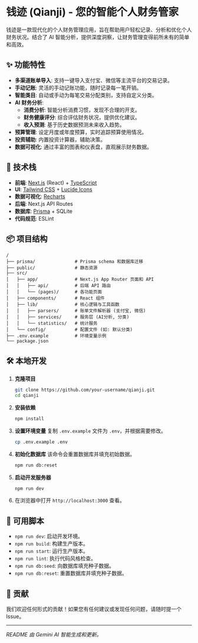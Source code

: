 # 钱迹 (Qianji) - 您的智能个人财务管家

钱迹是一款现代化的个人财务管理应用，旨在帮助用户轻松记录、分析和优化个人财务状况。结合了 AI 智能分析，提供深度洞察，让财务管理变得前所未有的简单和高效。

## ✨ 功能特性

- **多渠道账单导入**: 支持一键导入支付宝、微信等主流平台的交易记录。
- **手动记账**: 灵活的手动记账功能，随时记录每一笔开销。
- **智能类目**: 自动或手动为每笔交易分配类别，支持自定义分类。
- **AI 财务分析**:
  - **消费分析**: 智能分析消费习惯，发现不合理的开支。
  - **财务健康评分**: 综合评估财务状况，提供优化建议。
  - **收入预测**: 基于历史数据预测未来收入趋势。
- **预算管理**: 设定月度或年度预算，实时追踪预算使用情况。
- **投资辅助**: 内置投资计算器，辅助决策。
- **数据可视化**: 通过丰富的图表和仪表盘，直观展示财务数据。

## 🚀 技术栈

- **前端**: [Next.js](https://nextjs.org/) (React) + [TypeScript](https://www.typescriptlang.org/)
- **UI**: [Tailwind CSS](https://tailwindcss.com/) + [Lucide Icons](https://lucide.dev/)
- **数据可视化**: [Recharts](https.recharts.org/)
- **后端**: Next.js API Routes
- **数据库**: [Prisma](https://www.prisma.io/) + SQLite
- **代码规范**: ESLint

## 📦 项目结构

```
/
├── prisma/               # Prisma schema 和数据库迁移
├── public/               # 静态资源
├── src/
│   ├── app/              # Next.js App Router 页面和 API
│   │   ├── api/          # 后端 API 路由
│   │   └── (pages)/      # 各功能页面
│   ├── components/       # React 组件
│   ├── lib/              # 核心逻辑与工具函数
│   │   ├── parsers/      # 账单文件解析器 (支付宝, 微信)
│   │   ├── services/     # 服务层 (AI分析, 分类)
│   │   └── statistics/   # 统计服务
│   └── config/           # 配置文件 (如: 默认分类)
├── .env.example          # 环境变量示例
└── package.json
```

## 🛠️ 本地开发

1.  **克隆项目**
    ```bash
    git clone https://github.com/your-username/qianji.git
    cd qianji
    ```

2.  **安装依赖**
    ```bash
    npm install
    ```

3.  **设置环境变量**
    复制 `.env.example` 文件为 `.env`，并根据需要修改。
    ```bash
    cp .env.example .env
    ```

4.  **初始化数据库**
    该命令会重置数据库并填充初始数据。
    ```bash
    npm run db:reset
    ```

5.  **启动开发服务器**
    ```bash
    npm run dev
    ```

6.  在浏览器中打开 `http://localhost:3000` 查看。

## 📜 可用脚本

- `npm run dev`: 启动开发环境。
- `npm run build`: 构建生产版本。
- `npm run start`: 运行生产版本。
- `npm run lint`: 执行代码风格检查。
- `npm run db:seed`: 向数据库填充种子数据。
- `npm run db:reset`: 重置数据库并填充种子数据。

## 🤝 贡献

我们欢迎任何形式的贡献！如果您有任何建议或发现任何问题，请随时提一个 Issue。

---

_README 由 Gemini AI 智能生成和更新。_